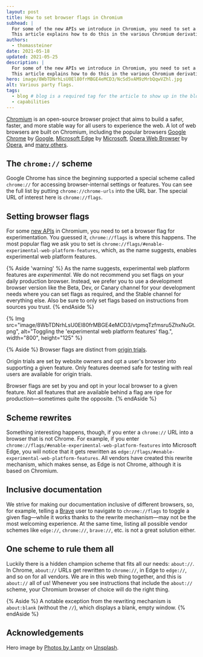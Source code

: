 ```yaml
---
layout: post
title: How to set browser flags in Chromium
subhead: |
  For some of the new APIs we introduce in Chromium, you need to set a browser flag for experimentation.
  This article explains how to do this in the various Chromium derivatives like Google Chrome, Microsoft Edge, and others.
authors:
  - thomassteiner
date: 2021-05-18
updated: 2021-05-25
description: |
  For some of the new APIs we introduce in Chromium, you need to set a browser flag for experimentation.
  This article explains how to do this in the various Chromium derivatives like Google Chrome, Microsoft Edge, and others.
hero: image/8WbTDNrhLsU0El80frMBGE4eMCD3/NcSd5vAM9zMrbQqwVZhl.jpg
alt: Various party flags.
tags:
  - blog # blog is a required tag for the article to show up in the blog.
  - capabilities
---
```


[Chromium](https://www.chromium.org/) is an open-source browser project that aims to build a safer,
faster, and more stable way for all users to experience the web. A lot of web browsers are built on
Chromium, including the popular browsers [Google Chrome](https://www.google.com/chrome/) by
[Google](https://www.google.com/), [Microsoft Edge](https://www.microsoft.com/en-us/edge) by
[Microsoft](https://www.microsoft.com/), [Opera Web Browser](https://www.opera.com/) by
[Opera](https://www.opera.com/about), and
[many others](<https://en.wikipedia.org/wiki/Chromium_(web_browser)#Browsers_based_on_Chromium>).

## The `chrome://` scheme

Google Chrome has since the beginning supported a special scheme called `chrome://` for accessing
browser-internal settings or features. You can see the full list by putting
`chrome://chrome-urls` into the URL bar. The special URL of interest here is `chrome://flags`.

## Setting browser flags

For some [new APIs](/tags/capabilities/) in Chromium, you need to set a browser
flag for experimentation. You guessed it, `chrome://flags` is where this happens. The most popular flag we
ask you to set is `chrome://flags/#enable-experimental-web-platform-features`, which, as the name
suggests, enables experimental web platform features.

{% Aside 'warning' %} As the name suggests, experimental web platform features are _experimental_.
We do not recommend you set flags on your daily production browser. Instead, we prefer you to use a
development browser version like the Beta, Dev, or Canary channel for your development needs where
you can set flags as required, and the Stable channel for everything else.
Also be sure to only set flags based on instructions from sources you trust. {% endAside %}

{% Img src="image/8WbTDNrhLsU0El80frMBGE4eMCD3/vtpmqTzfmsru5ZhxNuGt.png", alt="Toggling the 'experimental web platform features' flag.", width="800", height="125" %}

{% Aside %} Browser flags are distinct from [origin trials](/origin-trials/).

Origin trials are set by website owners and opt a user's browser into supporting a given feature. Only
features deemed safe for testing with real users are available for origin trials.

Browser flags are set by you and opt in your local browser to a given feature. Not all features that
are available behind a flag are ripe for production—sometimes quite the opposite. {% endAside %}

## Scheme rewrites

Something interesting happens, though, if you enter a `chrome://` URL into a browser that is not
Chrome. For example, if you enter `chrome://flags/#enable-experimental-web-platform-features` into
Microsoft Edge, you will notice that it gets rewritten as
`edge://flags/#enable-experimental-web-platform-features`. All vendors have created this rewrite
mechanism, which makes sense, as Edge is not Chrome, although it is based on Chromium.

## Inclusive documentation

We strive for making our documentation inclusive of different browsers, so, for example, telling a
[Brave](https://brave.com/) user to navigate to `chrome://flags` to toggle a given flag—while it
works thanks to the rewrite mechanism—may not be the most welcoming experience. At the same time,
listing all possible vendor schemes like `edge://`, `chrome://`, `brave://`, etc. is not a great
solution either.

## One scheme to rule them all

Luckily there is a hidden champion scheme that fits all our needs: `about://`. In Chrome, `about://`
URLs get rewritten to `chrome://`, in Edge to `edge://`, and so on for all vendors. We are in this
web thing together, and this is `about://` all of us! Whenever you see instructions that include the
`about://` scheme, your Chromium browser of choice will do the right thing.

{% Aside %}
A notable exception from the rewriting mechanism is `about:blank` (without the `//`), which
displays a blank, empty window.
{% endAside %}

## Acknowledgements

Hero image by [Photos by Lanty](https://unsplash.com/@photos_by_lanty) on
[Unsplash](https://unsplash.com/s/photos/flags).
